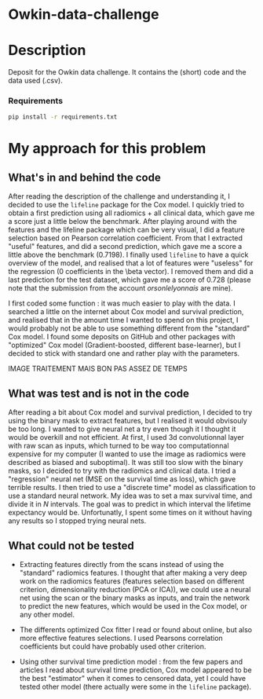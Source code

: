 # Owkin-data-challenge

# Description
Deposit for the Owkin data challenge.
It contains the (short) code and the data used (.csv).
### Requirements
```bash
pip install -r requirements.txt
```

# My approach for this problem
## What's in and behind the code
After reading the description of the challenge and understanding it, I decided to use the ```lifeline``` package for the Cox model. 
I quickly tried to obtain a first prediction using all radiomics + all clinical data, which gave me a score just a little below the benchmark. After playing around with the features and the lifeline package which can be very visual, I did a feature selection based on Pearson correlation coefficient. From that I extracted "useful" features, and did a second prediction, which gave me a score a little above the benchmark (0.7198). I finally used ```lifeline``` to have a quick overview of the model, and realised that a lot of features were "useless" for the regression (0 coefficients in the \beta vector). I removed them and did a last prediction for the test dataset, which gave me a score of 0.728 (please note that the submission from the account *orsonlelyonnais* are mine).

I first coded some function : it was much easier to play with the data. I searched a little on the internet about Cox model and survival prediction, and realised that in the amount time I wanted to spend on this project, I would probably not be able to use something different from the "standard" Cox model. I found some deposits on GitHub and other packages with "optimized" Cox model (Gradient-boosted, different base-learner), but I decided to stick with standard one and rather play with the parameters.

IMAGE TRAITEMENT MAIS BON PAS ASSEZ DE TEMPS

## What was test and is not in the code
After reading a bit about Cox model and survival prediction, I decided to try using the binary mask to extract features, but I realised it would obvisouly be too long. I wanted to give neural net a try even though it I thought it would be overkill and not efficient.
At first, I used 3d convolutionnal layer with raw scan as inputs, which turned to be way too computationnal expensive for my computer (I wanted to use the image as radiomics were described as biased and suboptimal). It was still too slow with the binary masks, so I decided to try with the radiomics and clinical data. I tried a "regression" neural net (MSE on the survival time as loss), which gave terrible results. 
I then tried to use a "discrete time" model as classification to use a standard neural network. My idea was to set a max survival time, and divide it in *N* intervals. The goal was to predict in which interval the lifetime expectancy would be. Unfortunatly, I spent some times on it without having any results so I stopped trying neural nets.

## What could not be tested
- Extracting features directly from the scans instead of using the "standard" radiomics features. I thought that after making a very deep work on the radiomics features (features selection based on different criterion, dimensionality reduction (PCA or ICA)), we could use a neural net using the scan or the binary masks as inputs, and train the network to predict the new features, which would be used in the Cox model, or any other model.

- The differents optimized Cox fitter I read or found about online, but also more effective features selections. I used Pearsons correlation coefficients but could have probably used other criterion.

- Using other survival time prediction model : from the few papers and articles I read about survival time prediction, Cox model appeared to be the best "estimator" when it comes to censored data, yet I could have tested other model (there actually were some in the ```lifeline``` package).


